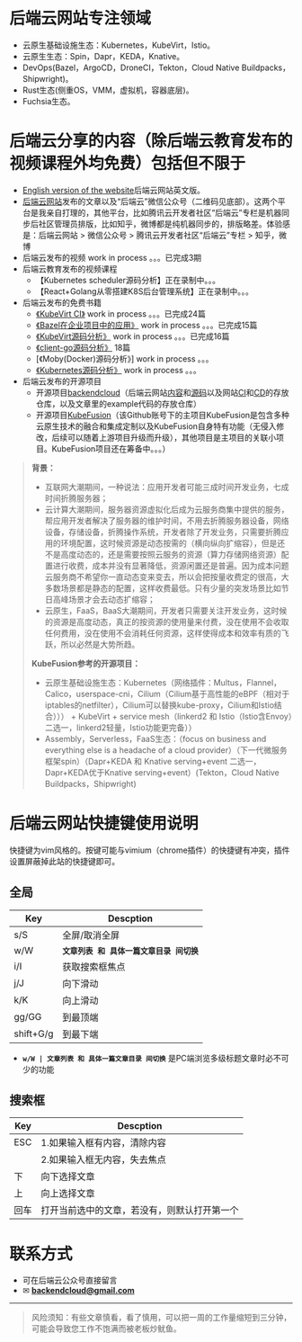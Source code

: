 # 后端云网站专注领域

* 云原生基础设施生态：Kubernetes，KubeVirt，Istio。
* 云原生生态：Spin，Dapr，KEDA，Knative。
* DevOps(Bazel，ArgoCD，DroneCI，Tekton，Cloud Native Buildpacks，Shipwright)。
* Rust生态(侧重OS，VMM，虚拟机，容器底层)。
* Fuchsia生态。


# 后端云分享的内容（除后端云教育发布的视频课程外均免费）包括但不限于
* [English version of the website](https://backendcloud.github.io/)后端云网站英文版。
* [后端云网站](https://www.backendcloud.cn/)发布的文章以及“后端云”微信公众号（二维码见底部）。这两个平台是我亲自打理的，其他平台，比如腾讯云开发者社区“后端云”专栏是机器同步后社区管理员排版，比如知乎，微博都是纯机器同步的，排版略差。体验感是：后端云网站 > 微信公众号 > 腾讯云开发者社区“后端云”专栏 > 知乎，微博
* 后端云发布的视频 work in process 。。。已完成3期
* 后端云教育发布的视频课程
  * 【Kubernetes scheduler源码分析】正在录制中。。。
  * 【React+Golang从零搭建K8S后台管理系统】正在录制中。。。
* 后端云发布的免费书籍
  * [《KubeVirt CI》](https://book.backendcloud.cn/kubevirt-ci-book/) work in process 。。。已完成24篇
  * [《Bazel在企业项目中的应用》](https://book.backendcloud.cn/bazel-book/) work in process 。。。已完成15篇
  * [《KubeVirt源码分析》](https://book.backendcloud.cn/kubevirt-book/) work in process 。。。已完成16篇
  * [《client-go源码分析》](https://book.backendcloud.cn/client-go-book/) 18篇
  * [《Moby(Docker)源码分析》] work in process 。。。
  * [《Kubernetes源码分析》](https://github.com/backendcloud/k8s-analysis) work in process 。。。
* 后端云发布的开源项目
  * 开源项目[backendcloud](https://github.com/backendcloud)（后端云网站[内容](https://github.com/backendcloud/backendcloud-aliyun-cd)和[源码](https://github.com/backendcloud/backendcloud-3-hexo)以及网站[CI](https://github.com/backendcloud/backendcloud-3-hexo/blob/master/.github/workflows/ci.yml)和[CD](https://github.com/backendcloud/backendcloud-aliyun-cd/blob/main/.github/workflows/cd.yml)的存放仓库，以及文章里的example代码的存放仓库）
  * 开源项目[KubeFusion](https://github.com/kubefusion)（该Github账号下的主项目KubeFusion是包含多种云原生技术的融合和集成定制以及KubeFusion自身特有功能（无侵入修改，后续可以随着上游项目升级而升级），其他项目是主项目的关联小项目。KubeFusion项目还在筹备中。。。）

> **背景：**
> * 互联网大潮期间，一种说法：应用开发者可能三成时间开发业务，七成时间折腾服务器；
> * 云计算大潮期间，服务器资源虚拟化后成为云服务商集中提供的服务，帮应用开发者解决了服务器的维护时间，不用去折腾服务器设备，网络设备，存储设备，折腾操作系统，开发者除了开发业务，只需要折腾应用的环境配置，这时候资源是动态按需的（横向纵向扩缩容），但是还不是高度动态的，还是需要按照云服务的资源（算力存储网络资源）配置进行收费，成本并没有显著降低，资源闲置还是普遍。因为成本问题云服务商不希望你一直动态变来变去，所以会把按量收费定的很高，大多数场景都是静态的配置，这样收费最低。只有少量的突发场景比如节日高峰场景才会去动态扩缩容；
> * 云原生，FaaS，BaaS大潮期间，开发者只需要关注开发业务，这时候的资源是高度动态，真正的按资源的使用量来付费，没在使用不会收取任何费用，没在使用不会消耗任何资源，这样使得成本和效率有质的飞跃，所以必然是大势所趋。
> 
> **KubeFusion参考的开源项目：**
> * 云原生基础设施生态：Kubernetes（网络插件：Multus，Flannel，Calico，userspace-cni，Cilium（Cilium基于高性能的eBPF（相对于iptables的netfilter），Cilium可以替换kube-proxy，Cilium和Istio结合））） + KubeVirt + service mesh（linkerd2 和 Istio（Istio含Envoy）二选一，linkerd2轻量，Istio功能更完备））
> * Assembly，Serverless，FaaS生态：（focus on business and everything else is a headache of a cloud provider）（下一代微服务框架spin）（Dapr+KEDA 和 Knative serving+event 二选一，Dapr+KEDA优于Knative serving+event）(Tekton，Cloud Native Buildpacks，Shipwright)






[//]: # (This may be the most platform independent comment)



# 后端云网站快捷键使用说明

快捷键为vim风格的。按键可能与vimium（chrome插件）的快捷键有冲突，插件设置屏蔽掉此站的快捷键即可。

## 全局

| Key | Descption                 |
| --- |---------------------------|
| s/S | 全屏/取消全屏                   |
| w/W | **`文章列表 和 具体一篇文章目录 间切换`** |
| i/I | 获取搜索框焦点                   |
| j/J | 向下滑动                      |
| k/K | 向上滑动                      |
| gg/GG | 到最顶端                      |
| shift+G/g | 到最下端                      |

* **`w/W | 文章列表 和 具体一篇文章目录 间切换`** 是PC端浏览多级标题文章时必不可少的功能


## 搜索框

| Key | Descption |
| --- | --- |
| ESC | 1.如果输入框有内容，清除内容 |
|     | 2.如果输入框无内容，失去焦点 |
| 下 | 向下选择文章 |
| 上 | 向上选择文章 |
| 回车 | 打开当前选中的文章，若没有，则默认打开第一个 |



# 联系方式
* 可在后端云公众号直接留言
* ✉ **[backendcloud@gmail.com](mailto:backendcloud@gmail.com)**


<hr>

> 风险须知：有些文章慎看，看了慎用，可以把一周的工作量缩短到三分钟，可能会导致您工作不饱满而被老板炒鱿鱼。
